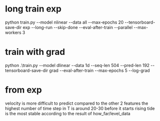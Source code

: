 # long train exp
python train.py --model nlinear --data all --max-epochs 20 --tensorboard-save-dir exp --long-run --skip-done --eval-after-train --parallel --max-workers 3

# train with grad
python .\train.py --model dlinear --data 1d --seq-len 504 --pred-len 192 --tensorboard-save-dir grad --eval-after-train --max-epochs 5 --log-grad



# from exp
velocity is more difficult to predict compared to the other 2 features
the highest number of time step in T is around 20-30 before it starts rising
tide is the most stable according to the result of how_far/level_data